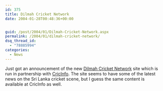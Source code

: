 ```yaml
---
id: 375
title: Dilmah Cricket Network
date: 2004-01-28T00:48:36+00:00


guid: /post/2004/01/Dilmah-Cricket-Network.aspx
permalink: /2004/01/dilmah-cricket-network/
dsq_thread_id:
  - "78885994"
categories:
  - News
---
```

<body xmlns="http://www.w3.org/1999/xhtml">
    <div class="Section1">
        <p class="MsoNormal">
            Just got an announcement of the new <a href="http://www.cricket.dilmahtea.com/">Dilmah
            Cricket Network</a> site which is run in partnership with <a href="http://www.cricinfo.com/">CricInfo</a>.
            The site seems to have some of the latest news on the Sri Lanka cricket scene, but
            I guess the same content is available at CricInfo as well.
        </p>
    </div>
</body>